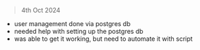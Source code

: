> 4th Oct 2024

- user management done via postgres db
- needed help with setting up the postgres db
- was able to get it working, but need to automate it with script